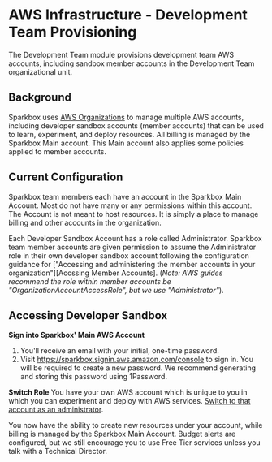 # AWS Infrastructure - Development Team Provisioning

The Development Team module provisions development team AWS accounts, including
sandbox member accounts in the Development Team organizational unit.

## Background
Sparkbox uses [AWS Organizations] to manage multiple AWS accounts, including
developer sandbox accounts (member accounts) that can be used to learn,
experiment, and deploy resources. All billing is managed by the Sparkbox Main
account. This Main account also applies some policies applied to member
accounts.

## Current Configuration
Sparkbox team members each have an account in the Sparkbox Main Account. Most
do not have many or any permissions within this account. The Account is not
meant to host resources. It is simply a place to manage billing and other
accounts in the organization.

Each Developer Sandbox Account has a role called Administrator. Sparkbox team
member accounts are given permission to assume the Administrator role in
their own developer sandbox account following the configuration guidance for
["Accessing and administering the member accounts in your organization"][Accssing Member Accounts]. (_Note: AWS guides recommend the role within member accounts be
"OrganizationAccountAccessRole", but we use "Administrator"_).

## Accessing Developer Sandbox

**Sign into Sparkbox' Main AWS Account**

1. You'll receive an email with your initial, one-time password.
2. Visit https://sparkbox.signin.aws.amazon.com/console to sign in. You will be
required to create a new password. We recommend generating and
storing this password using 1Password.


**Switch Role**
You have your own AWS account which is unique to you in which you can
experiment and deploy with AWS services.
[Switch to that account as an administrator][Switch to Account].

You now have the ability to create new resources under your account, while
billing is managed by the Sparkbox Main Account. Budget alerts are configured,
but we still encourage you to use Free Tier services unless you talk with a
Technical Director.



[AWS Organizations]: https://docs.aws.amazon.com/organizations/?id=docs_gateway
[Accessing Member Accounts]: https://docs.aws.amazon.com/organizations/latest/userguide/orgs_manage_accounts_access.html
[Switch to Account]: https://signin.aws.amazon.com/switchrole?roleName=OrganizationAccountAccessRole-466417273521&account=sparkbox
